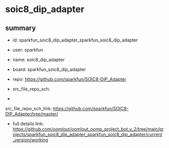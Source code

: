 # soic8_dip_adapter
 
## summary 
* id: sparkfun_soic8_dip_adapter_sparkfun_soic8_dip_adapter
* user: sparkfun
* name: soic8_dip_adapter
* board: sparkfun_soic8_dip_adapter
* repo: https://github.com/sparkfun/SOIC8-DIP_Adapter



* src_file_repo_sch: 
*
 src_file_repo_sch_link: https://github.com/sparkfun/SOIC8-DIP_Adapter/tree/master/
* full details link: https://github.com/oomlout/oomlout_oomp_project_bot_v_2/tree/main/projects/sparkfun_soic8_dip_adapter_sparkfun_soic8_dip_adapter/current_version/working  






